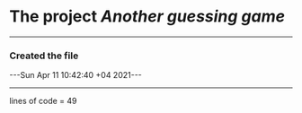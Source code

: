 # The project ***Another guessing game***
---
### Created the file 

---Sun Apr 11 10:42:40 +04 2021---

---
lines of code = 49
